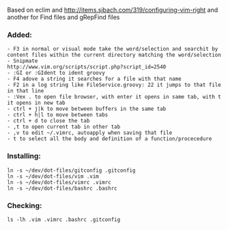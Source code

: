 Based on eclim and http://items.sjbach.com/319/configuring-vim-right and another for Find files and gRepFind files

### Added:

	- F3 in normal or visual mode take the word/selection and searchit by content files within the current directory matching the word/selection
	- Snipmate
	http://www.vim.org/scripts/script.php?script_id=2540
	- :GI or :GIdent to ident groovy
	- F4 adove a string it searches for a file with that name
	- F2 in a log string like FileService.groovy: 22 it jumps to that file in that line
	- :Vex . to open file browser, with enter it opens in same tab, with t it opens in new tab
	- ctrl + j|k to move between buffers in the same tab
	- ctrl + h|l to move between tabs
	- ctrl + d to close the tab
	- ,t to open current tab in other tab
	- ,v to edit ~/.vimrc, autoapply when saving that file
	- t to select all the body and definition of a function/procecedure


### Installing:

	ln -s ~/dev/dot-files/gitconfig .gitconfig
	ln -s ~/dev/dot-files/vim .vim
	ln -s ~/dev/dot-files/vimrc .vimrc
	ln -s ~/dev/dot-files/bashrc .bashrc

### Checking:

	ls -lh .vim .vimrc .bashrc .gitconfig
